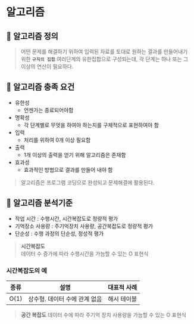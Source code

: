 # 알고리즘
## 🔔 알고리즘 정의
> 어떤 문제를 해결하기 위하여 입력된 자료를 토대로 원하는 결과를 만들어내기 위한 **`규칙의 집합`**.여러단계의 유한집합으로 구성되는데, 각 단계는 하나 또는 그 이상의 연산이 필요하다.

## 🔔 알고리즘 충족 요건
* 유한성
  * 언젠가는 종료되어야함
* 명확성
  * 각 단계별로 무엇을 하여야 하는지를 구체적으로 표현하여야 함
* 입력
  * 처리를 위하여 0개 이상 필요함
* 출력
  * 1개 이상의 출력을 얻기 위해 알고리즘은 존재함
* 효과성
  * 효과적인 방법으로 결과를 만들어 내야 함
> 알고리즘은 프로그램 코딩으로 완성되고 문제해결에 활용된다.
## 🔔 알고리즘 분석기준
* 작업 시간 : 수행시간, 시간복잡도로 정량적 평가
* 기억장소 사용량 : 주기억장치 사용량, 공간복잡도로 정량적 평가
* 단순성 : 수행 과정의 단순성, 정성적 평가
> **시간복잡도**  
데이터 수 증가에 따라 수행시간을 가늠할 수 있는 O 표현식

### 시간복잡도의 예
종류|설명|대표적 사례|
|------|---|---|
|O(1)|상수형. 데이터 수에 관계 없음|해시 테이블|

> **공간 복잡도**
데이터 수에 따라 주기억 장치 사용량을 가늠할 수 있는 O 표현식